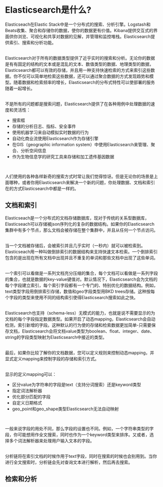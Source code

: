 <a name="ZtgJL"></a>
# Elasticsearch是什么?
Elasticseach在Elastic Stack中是一个分布式的搜索、分析引擎。Logstash和Beats收集、聚合和存储你的数据，使你的数据更有价值。Kibana提供交互式的界面供你浏览、可视化和共享对数据的见解，并管理和监控堆栈。Elasticsearch提供索引、搜索和分析功能。<br />​

Elasticsearch对于所有的数据类型提供了近乎实时的搜索和分析。无论你的数据是有有固定的结构的文本或是混乱的文本、数值类型的数据、地理类型的数据，Elasticsearch都可以有效的存储，并且用一种支持快速检索的方式来索引这些数据。你不仅可以简单地检索这些数据，还可以通过聚合数据的方式发现趋势和模型。随着数据和检索频率的增长，Elasticsearch的分布式特性可以使部署的服务随着一起增长。<br />​

不是所有的问题都是搜索问题，Elasticsearch提供了在各种用例中处理数据的速度和灵活性：

- 搜索框
- 存储的分析日志、指标、安全事件
- 使用机器学习来自动模拟实时数据的行为
- 自动化商业流使用Elasticsearch作为存储引擎
- 在GIS（geographic information system）中使用Elasticsearch来管理、聚合、分析空间信息
- 作为生物信息学的研究工具来存储和加工遗传基因数据

​

人们使用的各种各样新奇的搜索方式时常让我们觉得惊讶。但是无论你的场景是上面哪种，或者你用Elasticsearch来解决一个新的问题，你处理数据、文档和索引在的方式Elasticsearch中都是一样的。
<a name="dzz0H"></a>
## 文档和索引
Elasticseach是一个分布式的文档存储数据库，现对于传统的关系型数据库，Elasticseach可以存储被json序列化的复杂的数据结构。如果你的Elasticsearch集群中有多个节点，那么文档会被存储在整个集群中，并且从任何一个节点访问。<br />​

当一个文档被存储后，会被索引并且几乎实时（一秒内）就可以被检索到。Elasticseach用一种叫做倒排索引的数据结构来支持快速文本检索。一个倒排索引包含的是出现在所有文档中出现并且不重复的单词和那些文档中出现了这些单词。<br />​

一个索引可以看做是一系列文档充分压缩的集合，每个文档可以看做是一系列字段的集合，也就是数据的key-value键值对。默认情况下，Elasticsearch会为文档的每个字段建立索引，每个索引字段都有一个专门的、特别优化的数据结构。例如，text类型字段用倒排索引存储，数值和geo字段类型用BKD trees存储。这种按每个字段的类型来使用不同的结构索引使得Elasticsearch搜索如此之快。<br />​

Elasticsearch也支持（schema-less）无模式的能力，也就是说不需要显示的为文档的每个字段指定数据类型。如果开启了动态mapping，Elasticsearch会自动检测，索引新增的字段。这种默认的行为使的存储和检索数据更加简单-只需要保存文档，Elasticsearch会将文档value类型为boolean、float、integer、date、string的字段类型映射为Elasticsearch中接近的类型。<br />​

最后，如果你比较了解你的文档数据，您可以定义规则来控制动态mapping，并显式定义mapping来控制字段的存储和索引方式。<br />​

显示的定义mapping可以：

- 区分value为字符串的字段是text（支持分词搜索）还是keyword类型
- 指定词法解析器
- 优化部分匹配的字段
- 自定义日期格式
- geo_point和geo_shape类型Elasticsearch无法自动映射

​

一般来说字段的用处不同，那么字段的设置也不同。例如，一个字符串类型的字段，你可能想用作全文搜索，同时也作为一个keyword类型来排序。又或者，选择多个词法解析器来处理用户输入文本的字段。<br />​

分析链将在索引文档的时候作用于text字段，同时在搜索的时候也会别用到。当你进行全文搜索时，分析链会先对查询文本进行解析，然后再去搜索。
<a name="lPsLP"></a>
## 检索和分析

<br />

